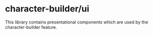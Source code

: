 # character-builder/ui

This library contains presentational components which are used by the
character-builder feature.
